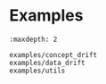 # Examples

```{toctree}
:maxdepth: 2

examples/concept_drift
examples/data_drift
examples/utils
```